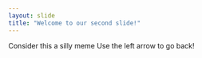 ```yaml
---
layout: slide
title: "Welcome to our second slide!"
---
```

Consider this a silly meme
Use the left arrow to go back!
